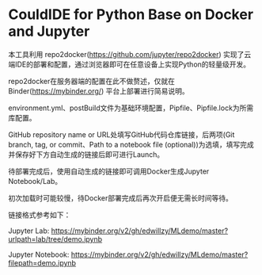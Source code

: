 # CouldIDE for Python Base on Docker and Jupyter

本工具利用 repo2docker(https://github.com/jupyter/repo2docker) 实现了云端IDE的部署和配置，通过浏览器即可在任意设备上实现Python的轻量级开发。

repo2docker在服务器端的配置在此不做赘述，仅就在 Binder(https://mybinder.org/) 平台上部署进行简易说明。

environment.yml、postBuild文件为基础环境配置，Pipfile、Pipfile.lock为所需库配置。

GitHub repository name or URL处填写GitHub代码仓库链接，后两项(Git branch, tag, or commit、Path to a notebook file (optional))为选填，填写完成并保存好下方自动生成的链接后即可进行Launch。

待部署完成后，使用自动生成的链接即可调用Docker生成Jupyter Notebook/Lab。

初次加载时可能较慢，待Docker部署完成后再次开启便无需长时间等待。

链接格式参考如下：

Jupyter Lab:
https://mybinder.org/v2/gh/edwillzy/MLdemo/master?urlpath=lab/tree/demo.ipynb

Jupyter Notebook:
https://mybinder.org/v2/gh/edwillzy/MLdemo/master?filepath=demo.ipynb
